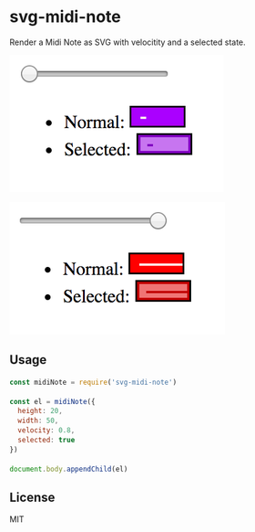 
# svg-midi-note

Render a Midi Note as SVG with velocitity and a selected state.

![screenshot 0](screenshots/0.png)

![screenshot 1](screenshots/1.png)

## Usage

```js
const midiNote = require('svg-midi-note')

const el = midiNote({
  height: 20,
  width: 50,
  velocity: 0.8,
  selected: true
})

document.body.appendChild(el)
```

## License

MIT
